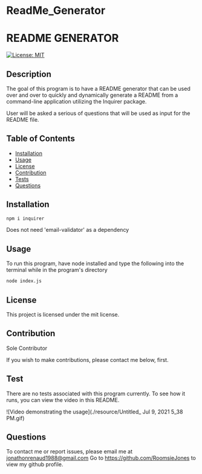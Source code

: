  # ReadMe_Generator

# README GENERATOR
[![License: MIT](https://img.shields.io/badge/License-MIT-yellow.svg)](https://opensource.org/licenses/MIT)
## Description
The goal of this program is to have a README generator that can be used over and over to quickly and dynamically generate a README from a command-line application utilizing the Inquirer package.

User will be asked a serious of questions that will be used as input for the README file.



 
## Table of Contents 
* [Installation](#installation)
* [Usage](#usage)
* [License](#license)
* [Contribution](#contribution)
* [Tests](#test)
* [Questions](#questions)
    
## Installation
    
```bash
npm i inquirer
```

Does not need 'email-validator' as a dependency
## Usage 
    
To run this program, have node installed and type the following into the terminal while in the program's directory
```bash
node index.js
```
    
## License
This project is licensed under the mit license.
    
## Contribution 
    
Sole Contributor 

If you wish to make contributions, please contact me below, first.
## Test 
    
There are no tests associated with this program currently.  To see how it runs, you can view the video in this README.

![Video demonstrating the usage](./resource/Untitled_ Jul 9, 2021 5_38 PM.gif)
## Questions
To contact me or report issues, please email me at jonathonrenaud1988@gmail.com
Go to https://github.com/RoomsieJones to view my github profile.    


